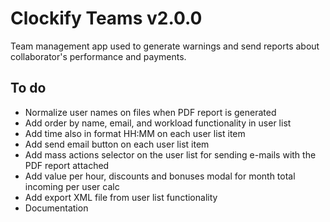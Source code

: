# Clockify Teams v2.0.0

Team management app used to generate warnings and send reports about collaborator's performance and payments.

## To do

- Normalize user names on files when PDF report is generated
- Add order by name, email, and workload functionality in user list
- Add time also in format HH:MM on each user list item
- Add send email button on each user list item
- Add mass actions selector on the user list for sending e-mails with the PDF report attached
- Add value per hour, discounts and bonuses modal for month total incoming per user calc
- Add export XML file from user list functionality
- Documentation
